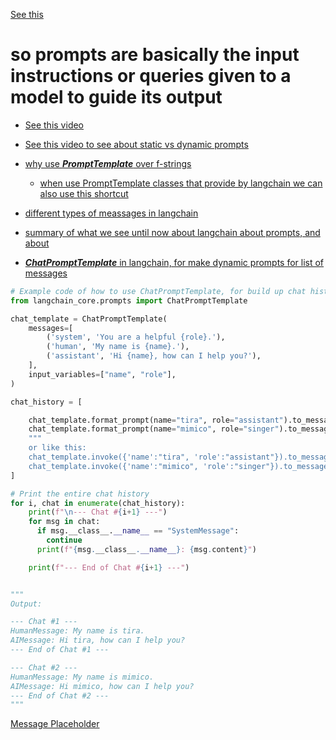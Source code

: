 [See this](https://youtu.be/3TGqlQxpuU0?si=ck5kNlalv5nl-c4U&t=27)

# so prompts are basically the input instructions or queries given to a model to guide its output

- [See this video](https://youtu.be/HdcLE8JuMrA?si=NkW65685x2JMFJtz&t=3207)

- [See this video to see about static vs dynamic prompts](https://youtu.be/3TGqlQxpuU0?si=nrppqK1SyEH0Uv2Z&t=637)

- [why use ***PromptTemplate*** over f-strings](https://youtu.be/3TGqlQxpuU0?si=9rxjfp_LWZWq2Ox3&t=1637)

    - [when use PromptTemplate classes that provide by langchain we can also use this shortcut](https://youtu.be/3TGqlQxpuU0?si=f-4hvf32aCWzFGN6&t=2037)

- [different types of meassages in langchain](https://youtu.be/3TGqlQxpuU0?si=qiYNweHgvvSWxDj9&t=2871)

- [summary of what we see until now about langchain about prompts, and about](https://youtu.be/3TGqlQxpuU0?si=wdrVEQbc41u-JiuS&t=3397)

- [***ChatPromptTemplate*** in langchain, for make dynamic prompts for list of messages](https://youtu.be/3TGqlQxpuU0?si=rP-Iq6AGW1ibvF5w&t=3565)
```py
# Example code of how to use ChatPromptTemplate, for build up chat history
from langchain_core.prompts import ChatPromptTemplate

chat_template = ChatPromptTemplate(
    messages=[
        ('system', 'You are a helpful {role}.'),
        ('human', 'My name is {name}.'),
        ('assistant', 'Hi {name}, how can I help you?'),
    ],
    input_variables=["name", "role"],
)

chat_history = [

    chat_template.format_prompt(name="tira", role="assistant").to_messages(),
    chat_template.format_prompt(name="mimico", role="singer").to_messages(),
    """
    or like this:
    chat_template.invoke({'name':"tira", 'role':"assistant"}).to_messages(),
    chat_template.invoke({'name':"mimico", 'role':"singer"}).to_messages()"""
]

# Print the entire chat history
for i, chat in enumerate(chat_history):
    print(f"\n--- Chat #{i+1} ---")
    for msg in chat:
      if msg.__class__.__name__ == "SystemMessage":
        continue
      print(f"{msg.__class__.__name__}: {msg.content}")

    print(f"--- End of Chat #{i+1} ---")


"""
Output:

--- Chat #1 ---
HumanMessage: My name is tira.
AIMessage: Hi tira, how can I help you?                                                                                                                                                                   
--- End of Chat #1 ---                                                                                                                                                                                      

--- Chat #2 ---
HumanMessage: My name is mimico.
AIMessage: Hi mimico, how can I help you?
--- End of Chat #2 ---
"""
```
[Message Placeholder](https://youtu.be/3TGqlQxpuU0?si=up4Z1aZB5ZSfAHsz&t=4007)